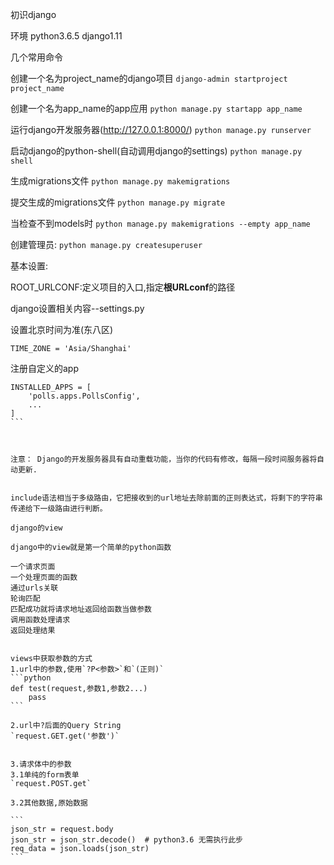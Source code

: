 初识django

环境
python3.6.5
django1.11

几个常用命令

创建一个名为project_name的django项目
`django‐admin startproject project_name`

创建一个名为app_name的app应用
`python manage.py startapp app_name`

运行django开发服务器(http://127.0.0.1:8000/)
`python manage.py runserver`

启动django的python-shell(自动调用django的settings)
`python manage.py shell`

生成migrations文件
`python manage.py makemigrations`

提交生成的migrations文件
`python manage.py migrate`

当检查不到models时
`python manage.py makemigrations --empty app_name`

创建管理员:
`python manage.py createsuperuser`

基本设置:

ROOT_URLCONF:定义项目的入口,指定**根URLconf**的路径

django设置相关内容--settings.py


设置北京时间为准(东八区)

`TIME_ZONE = 'Asia/Shanghai'` 

注册自定义的app

````
INSTALLED_APPS = [
    'polls.apps.PollsConfig',
    ...
]
```



注意： Django的开发服务器具有自动重载功能，当你的代码有修改，每隔一段时间服务器将自动更新.


include语法相当于多级路由，它把接收到的url地址去除前面的正则表达式，将剩下的字符串传递给下一级路由进行判断。

django的view

django中的view就是第一个简单的python函数

一个请求页面
一个处理页面的函数
通过urls关联
轮询匹配
匹配成功就将请求地址返回给函数当做参数
调用函数处理请求
返回处理结果


views中获取参数的方式
1.url中的参数,使用`?P<参数>`和`(正则)`
```python
def test(request,参数1,参数2...)
    pass
```

2.url中?后面的Query String
`request.GET.get('参数')`


3.请求体中的参数
3.1单纯的form表单
`request.POST.get`

3.2其他数据,原始数据

```
json_str = request.body
json_str = json_str.decode()  # python3.6 无需执行此步
req_data = json.loads(json_str)
```
